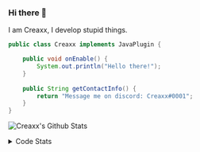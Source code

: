 ### Hi there 👋

I am Creaxx, I develop stupid things. 

```java
public class Creaxx implements JavaPlugin {

    public void onEnable() {
        System.out.println("Hello there!");
    }
    
    public String getContactInfo() {
        return "Message me on discord: Creaxx#0001";
    }
}
```

![Creaxx's Github Stats](https://github-readme-stats.vercel.app/api?username=CreaxxOG&show_icons=true&theme=dark&count_private=true)

<details>
  <summary>Code Stats</summary>

<!--START_SECTION:waka-->
![Code Time](http://img.shields.io/badge/Code%20Time-736%20hrs%2012%20mins-blue)

![Lines of code](https://img.shields.io/badge/From%20Hello%20World%20I%27ve%20Written--280%20lines%20of%20code-blue)

**🐱 My GitHub Data** 

> 🏆 201 Contributions in the Year 2022
 > 
> 📦 415.9 kB Used in GitHub's Storage 
 > 
> 🚫 Not Opted to Hire
 > 
> 📜 2 Public Repositories 
 > 
> 🔑 5 Private Repositories  
 > 
**I'm a Night 🦉** 

```text
🌞 Morning    19 commits     ██░░░░░░░░░░░░░░░░░░░░░░░   10.67% 
🌆 Daytime    58 commits     ████████░░░░░░░░░░░░░░░░░   32.58% 
🌃 Evening    96 commits     █████████████░░░░░░░░░░░░   53.93% 
🌙 Night      5 commits      ░░░░░░░░░░░░░░░░░░░░░░░░░   2.81%

```
📅 **I'm Most Productive on Monday** 

```text
Monday       38 commits     █████░░░░░░░░░░░░░░░░░░░░   21.35% 
Tuesday      23 commits     ███░░░░░░░░░░░░░░░░░░░░░░   12.92% 
Wednesday    24 commits     ███░░░░░░░░░░░░░░░░░░░░░░   13.48% 
Thursday     22 commits     ███░░░░░░░░░░░░░░░░░░░░░░   12.36% 
Friday       22 commits     ███░░░░░░░░░░░░░░░░░░░░░░   12.36% 
Saturday     25 commits     ███░░░░░░░░░░░░░░░░░░░░░░   14.04% 
Sunday       24 commits     ███░░░░░░░░░░░░░░░░░░░░░░   13.48%

```


📊 **This Week I Spent My Time On** 

```text
💬 Programming Languages: 
Java                     14 hrs 52 mins      ████████████████████████░   96.02% 
XML                      20 mins             ░░░░░░░░░░░░░░░░░░░░░░░░░   2.2% 
YAML                     11 mins             ░░░░░░░░░░░░░░░░░░░░░░░░░   1.26% 
TypeScript               4 mins              ░░░░░░░░░░░░░░░░░░░░░░░░░   0.47% 
GitIgnore file           0 secs              ░░░░░░░░░░░░░░░░░░░░░░░░░   0.04%

🔥 Editors: 
IntelliJ                 15 hrs 29 mins      █████████████████████████   100.0%

```

**I Mostly Code in Java** 

```text
Java                     5 repos             █████████████████░░░░░░░░   71.43% 
EJS                      1 repo              ███░░░░░░░░░░░░░░░░░░░░░░   14.29% 
Kotlin                   1 repo              ███░░░░░░░░░░░░░░░░░░░░░░   14.29%

```



 Last Updated on 02/08/2022 12:52:16 UTC
<!--END_SECTION:waka-->
</details>
